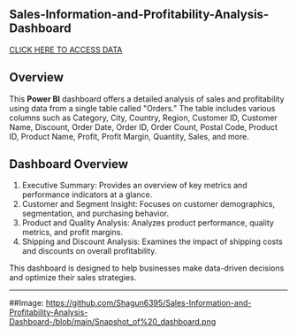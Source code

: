 ## Sales-Information-and-Profitability-Analysis-Dashboard

[CLICK HERE TO ACCESS DATA](https://github.com/Shagun6395/Sales-Information-and-Profitability-Analysis-Dashboard-/blob/main/orders.xlsx)

## Overview
This **Power BI** dashboard offers a detailed analysis of sales and profitability using data from a single table called "Orders." The table includes various columns such as Category, City, Country, Region, Customer ID, Customer Name, Discount, Order Date, Order ID, Order Count, Postal Code, Product ID, Product Name, Profit, Profit Margin, Quantity, Sales, and more.


## Dashboard Overview
1. Executive Summary: Provides an overview of key metrics and performance indicators at a glance.
2. Customer and Segment Insight: Focuses on customer demographics, segmentation, and purchasing behavior.
3. Product and Quality Analysis: Analyzes product performance, quality metrics, and profit margins.
4. Shipping and Discount Analysis: Examines the impact of shipping costs and discounts on overall profitability.



This dashboard is designed to help businesses make data-driven decisions and optimize their sales strategies.


---


##Image:
https://github.com/Shagun6395/Sales-Information-and-Profitability-Analysis-Dashboard-/blob/main/Snapshot_of%20_dashboard.png

